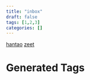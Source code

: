 ```yaml
---
title: "inbox"
draft: false
tags: [1,2,3]
categories: []
---
```


[hantao](/hantao)
[zeet](/zeet)










# Generated Tags

